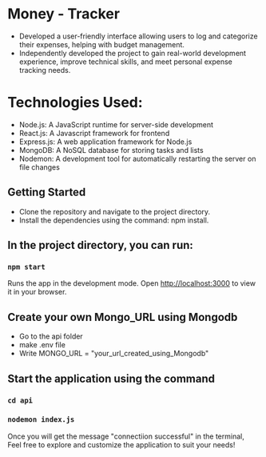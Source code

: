 # Money - Tracker
* Developed a user-friendly interface allowing users to log and categorize their expenses, helping with budget management.
* Independently developed the project to gain real-world development experience, improve technical skills, and meet personal expense tracking needs.

# Technologies Used:
* Node.js: A JavaScript runtime for server-side development
* React.js: A Javascript framework for frontend
* Express.js: A web application framework for Node.js
* MongoDB: A NoSQL database for storing tasks and lists
* Nodemon: A development tool for automatically restarting the server on file changes

## Getting Started

* Clone the repository and navigate to the project directory.
* Install the dependencies using the command: npm install.

## In the project directory, you can run:
### `npm start`
Runs the app in the development mode.
Open [http://localhost:3000](http://localhost:3000) to view it in your browser.

## Create your own Mongo_URL using Mongodb 
* Go to the api folder
* make .env file
* Write MONGO_URL = "your_url_created_using_Mongodb"

## Start the application using the command
### `cd api`
### `nodemon index.js`

Once you will get the message "connectiion successful" in the terminal, Feel free to explore and customize the application to suit your needs!
